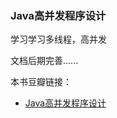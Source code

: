 ### Java高并发程序设计

学习学习多线程，高并发

文档后期完善......

本书豆瓣链接：
- [Java高并发程序设计](https://book.douban.com/subject/26663605/)
